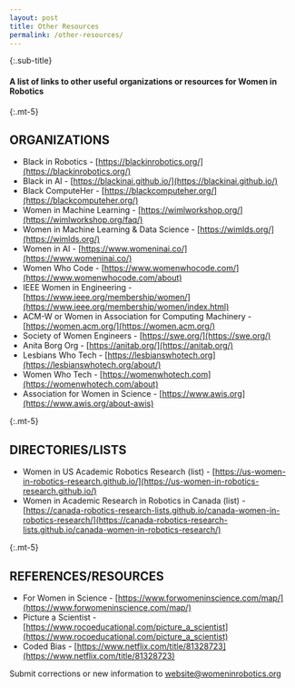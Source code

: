 ```yaml
---
layout: post
title: Other Resources
permalink: /other-resources/
---
```

<!-- markdownlint-disable blanks-around-headings -->

{:.sub-title}
#### A list of links to other useful organizations or resources for Women in Robotics

{:.mt-5}
## ORGANIZATIONS

- Black in Robotics - ​​[https://blackinrobotics.org/](https://blackinrobotics.org/)
- Black in AI - [https://blackinai.github.io/](https://blackinai.github.io/)
- Black ComputeHer - [https://blackcomputeher.org/](https://blackcomputeher.org/)
- Women in Machine Learning - [https://wimlworkshop.org/](https://wimlworkshop.org/faq/)
- Women in Machine Learning & Data Science - [https://wimlds.org/](https://wimlds.org/)
- Women in AI - [https://www.womeninai.co/](https://www.womeninai.co/)
- Women Who Code - [https://www.womenwhocode.com/](https://www.womenwhocode.com/about)
- IEEE Women in Engineering - [https://www.ieee.org/membership/women/](https://www.ieee.org/membership/women/index.html)
- ACM-W or Women in Association for Computing Machinery - [https://women.acm.org/](https://women.acm.org/)
- Society of Women Engineers - [https://swe.org/](https://swe.org/)
- Anita Borg Org - [https://anitab.org/](https://anitab.org/)
- Lesbians Who Tech - [https://lesbianswhotech.org](https://lesbianswhotech.org/about/)
- Women Who Tech - [https://womenwhotech.com](https://womenwhotech.com/about)
- Association for Women in Science - [https://www.awis.org](https://www.awis.org/about-awis)

{:.mt-5}
## DIRECTORIES/LISTS

- Women in US Academic Robotics Research (list) - [https://us-women-in-robotics-research.github.io/](https://us-women-in-robotics-research.github.io/)
- Women in Academic Research in Robotics in Canada (list) - [https://canada-robotics-research-lists.github.io/canada-women-in-robotics-research/](https://canada-robotics-research-lists.github.io/canada-women-in-robotics-research/)

{:.mt-5}
## REFERENCES/RESOURCES

- For Women in Science - [https://www.forwomeninscience.com/map/](https://www.forwomeninscience.com/map/)
- Picture a Scientist - [https://www.rocoeducational.com/picture_a_scientist](https://www.rocoeducational.com/picture_a_scientist)
- Coded Bias - [https://www.netflix.com/title/81328723](https://www.netflix.com/title/81328723)

Submit corrections or new information to [website@womeninrobotics.org](mailto:website@womeninrobotics.org)

